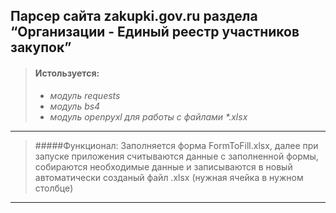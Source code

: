## Парсер сайта zakupki.gov.ru раздела “Организации - Единый реестр участников закупок”
>#### Истользуется:
>- _модуль requests_
>- _модуль bs4_
>- _модуль openpyxl для работы с файлами *.xlsx_
---
>#####Функционал: 
> Заполняется форма FormToFill.xlsx, далее при запуске приложения
> считываются данные с заполненной формы, собираются необходимые данные
> и записываются в новый автоматически  созданый файл .xlsx (нужная
> ячейка в нужном столбце)
---